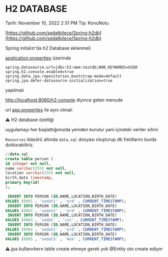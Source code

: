 # H2 DATABASE

Tarih: November 10, 2022 2:31 PM
Tip: KonuNotu

[https://github.com/sedatbilece/Spring-h2db](https://github.com/sedatbilece/Spring-h2db)

Spring initalizr’da h2 Database eklenmeli 

[application.properties](http://application.properties) üzerinde

```
spring.datasource.url=jdbc:h2:mem:testdb;NON_KEYWORDS=USER
spring.h2.console.enabled=true
spring.data.jpa.repositories.bootstrap-mode=default
spring.jpa.defer-datasource-initialization=true
```

yapılmalı 

[http://localhost:8080/h2-console](http://localhost:8080/h2-console) diyince gelen menude 

url [app.properties](http://app.properties) ile aynı olmalı

<aside>
⚠️ H2 database özelliği

</aside>

uygulamayı her başlattığımızda yeniden kurulur yani içindeki veriler silinir

`Resources` klasörü altında `data.sql` dosyası oluşturup db fieldlarını burda doldurabiliriz.

```sql
//data.sql
create table person (
id integer not null,
name varchar(255) not null,
location varchar(255) not null,
birth_date timestamp,
primary key(id)
);

 INSERT INTO PERSON (ID,NAME,LOCATION,BIRTH_DATE)
VALUES (0001 , 'vedat1' , 'ord' , CURRENT_TIMESTAMP);
 INSERT INTO PERSON (ID,NAME,LOCATION,BIRTH_DATE)
VALUES (0002 , 'vedat2' , 'ord' , CURRENT_TIMESTAMP);
 INSERT INTO PERSON (ID,NAME,LOCATION,BIRTH_DATE)
VALUES (0003 , 'sedat' , 'ist' , CURRENT_TIMESTAMP);
 INSERT INTO PERSON (ID,NAME,LOCATION,BIRTH_DATE)
VALUES (0004 , 'sedat2' , 'ord' , CURRENT_TIMESTAMP);
 INSERT INTO PERSON (ID,NAME,LOCATION,BIRTH_DATE)
VALUES (0005 , 'sedat3' , 'Ank' , CURRENT_TIMESTAMP);
```

<aside>
⚠️ jpa kullanırkern table create etmeye gerek yok @Entity oto create ediyor

</aside>